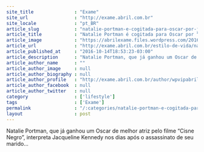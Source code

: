 ```yaml
---
site_title               : "Exame"
site_url                 : "http://exame.abril.com.br"
site_locale              : "pt_BR"
article_slug             : "natalie-portman-e-cogitada-para-oscar-por-jackie"
article_title            : "Natalie Portman é cogitada para Oscar por “Jackie”"
article_image            : "https://abrilexame.files.wordpress.com/2016/10/size_960_16_9_natalieportman.jpg?quality=70&strip=all&w=960"
article_url              : "http://exame.abril.com.br/estilo-de-vida/natalie-portman-e-cogitada-para-oscar-por-jackie/"
article_published_at     : "2016-10-14T18:53:23-03:00"
article_description      : "Natalie Portman, que já ganhou um Oscar de melhor atriz pelo filme “Cisne Negro”, interpreta Jacqueline Kennedy nos dias após o assassinato de seu marido..."
article_author_name      : ""
article_author_image     : null
article_author_biography : null
article_author_profile   : "http://exame.abril.com.br/author/wpvipabril/"
article_author_facebook  : null
article_author_twitter   : null
category                 : ['lifestyle']
tags                     : ['Exame']
permalink                : "/:categories/natalie-portman-e-cogitada-para-oscar-por-jackie/"
layout                   : post
---
```


Natalie Portman, que já ganhou um Oscar de melhor atriz pelo filme “Cisne Negro”, interpreta Jacqueline Kennedy nos dias após o assassinato de seu marido...
